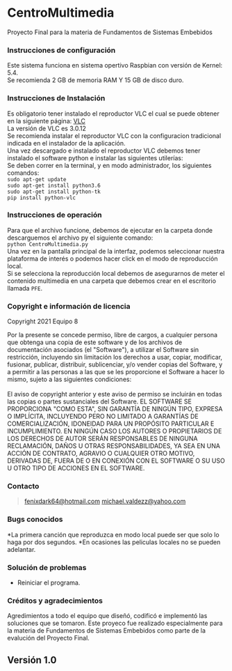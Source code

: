 # CentroMultimedia
Proyecto Final para la materia de Fundamentos de Sistemas Embebidos

### Instrucciones de configuración
Este sistema funciona en sistema opertivo Raspbian con versión de Kernel: 5.4.\
Se recomienda 2 GB de memoria RAM Y 15 GB de disco duro. 

### Instrucciones de Instalación
Es obligatorio tener instalado el reproductor VLC el cual se puede obtener en la siguiente página: [VLC](https://www.videolan.org/vlc/index.es-MX.html)\
La versión de VLC es 3.0.12 \
Se recomienda instalar el reproductor VLC con la configuracion tradicional indicada en el instalador de la aplicación. \
Una vez descargado e instalado el reproductor VLC debemos tener instalado el software python e instalar las siguientes utilerías: \
Se deben correr en la terminal, y en modo administrador, los siguientes comandos: \
`sudo apt-get update`\
`sudo apt-get install python3.6`\
`sudo apt-get install python-tk`\
`pip install python-vlc`

### Instrucciones de operación
Para que el archivo funcione, debemos de ejecutar en la carpeta donde descarguemos el archivo py el siguiente comando:\
`python CentroMultimedia.py `\
Una vez en la pantalla principal de la interfaz, podemos seleccionar nuestra plataforma de interés o podemos hacer click en el modo de reproducción local. \
Si se selecciona la reproducción local debemos de asegurarnos de meter el contenido multimedia en una carpeta que debemos crear en el escritorio llamada `PFE`.

### Copyright e información de licencia 
Copyright 2021 Equipo 8

Por la presente se concede permiso, libre de cargos, a cualquier persona que obtenga una copia de este software y de los archivos de documentación asociados (el "Software"), a utilizar el Software sin restricción, incluyendo sin limitación los derechos a usar, copiar, modificar, fusionar, publicar, distribuir, sublicenciar, y/o vender copias del Software, y a permitir a las personas a las que se les proporcione el Software a hacer lo mismo, sujeto a las siguientes condiciones:\
\
El aviso de copyright anterior y este aviso de permiso se incluirán en todas las copias o partes sustanciales del Software.
EL SOFTWARE SE PROPORCIONA "COMO ESTA", SIN GARANTÍA DE NINGÚN TIPO, EXPRESA O IMPLÍCITA, INCLUYENDO PERO NO LIMITADO A GARANTÍAS DE COMERCIALIZACIÓN, IDONEIDAD PARA UN PROPÓSITO PARTICULAR E INCUMPLIMIENTO. EN NINGÚN CASO LOS AUTORES O PROPIETARIOS DE LOS DERECHOS DE AUTOR SERÁN RESPONSABLES DE NINGUNA RECLAMACIÓN, DAÑOS U OTRAS RESPONSABILIDADES, YA SEA EN UNA ACCIÓN DE CONTRATO, AGRAVIO O CUALQUIER OTRO MOTIVO, DERIVADAS DE, FUERA DE O EN CONEXIÓN CON EL SOFTWARE O SU USO U OTRO TIPO DE ACCIONES EN EL SOFTWARE.

### Contacto
> fenixdark64@hotmail.com
> michael.valdezz@yahoo.com

### Bugs conocidos
*La primera canción que reproduzca en modo local puede ser que solo lo haga por dos segundos.
*En ocasiones las peliculas locales no se pueden adelantar. 

### Solución de problemas
* Reiniciar el programa.

### Créditos y agradecimientos
Agredimientos a todo el equipo que diseñó, codificó e implementó las soluciones que se tomaron. Este proyeco fue realizado especialmente para la materia de Fundamentos de Sistemas Embebidos como parte de la evalución del Proyecto Final.

## Versión 1.0
